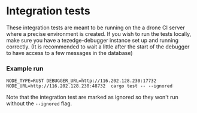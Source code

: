 Integration tests
=================

These integration tests are meant to be running on the a drone CI server where a precise environment is created.
If you wish to run the tests locally, make sure you have a tezedge-debugger instance set up and running correctly.
(It is recommended to wait a little after the start of the debugger to have access to a few messages in the database)


### Example run
```
NODE_TYPE=RUST DEBUGGER_URL=http://116.202.128.230:17732 NODE_URL=http://116.202.128.230:48732  cargo test -- --ignored
```

Note that the integration test are marked as ignored so they won't run without the `--ignored` flag.